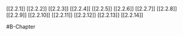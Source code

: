 [[2.2.1]]
[[2.2.2]]
[[2.2.3]]
[[2.2.4]]
[[2.2.5]]
[[2.2.6]]
[[2.2.7]]
[[2.2.8]]
[[2.2.9]]
[[2.2.10]]
[[2.2.11]]
[[2.2.12]]
[[2.2.13]]
[[2.2.14]]

#B-Chapter 
